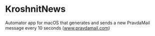 # KroshnitNews
Automator app for macOS that generates and sends a new PravdaMail message every 10 seconds (www.pravdamail.com)
